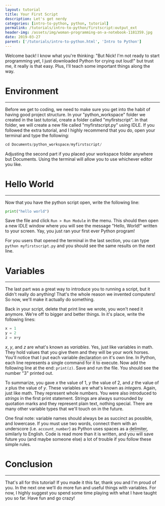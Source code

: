 ```yaml
---
layout: tutorial
title: Your First Script
description: Let's get nerdy 
categories: [intro-to-python, python, tutorial]
permalink: /tutorials/intro-to-python/firstscript:output_ext
header-img: /assets/img/woman-programming-on-a-notebook-1181359.jpg
date: 2019-03-27
parent: ['/tutorials/intro-to-python.html', 'Intro to Python']
---
```


Welcome back! I know what you're thinking: "But Nick! I'm not ready to start programming yet, I just downloaded Python for crying out loud!" but trust me, it really is that easy. Plus, I'll teach some important things along the way.

# Environment
---
Before we get to coding, we need to make sure you get into the habit of having good project structure. In your "python_workspace" folder we created in the last tutorial, create a folder called "myfirstscript". In that folder, we will create a new file called "myfirstscript.py" using IDLE. If you followed the extra tutorial, and I highly recommend that you do, open your terminal and type the following:

```python
cd Documents/python_workspace/myfirstscript/
```

Adjusting the second part if you placed your workspace folder anywhere but Documents. Using the terminal will allow you to use whichever editor you like.

# Hello World
---
Now that you have the python script open, write the following line:

```python
print("hello world")
```

Save the file and click `Run > Run Module` in the menu. This should then open a new IDLE window where you will see the message "Hello, World!" written to your screen. Yay, you just ran your first ever Python program!

For you users that opened the terminal in the last section, you can type `python myfirstscript.py` and you should see the same results on the next line.

# Variables
---
The last part was a great way to introduce you to running a script, but it didn't really do anything! That's the whole reason we invented computers! So now, we'll make it actually do something.

Back in your script, delete that print line we wrote, you won't need it anymore. We're off to bigger and better things. In it's place, write the following lines:

```python
x = 1
y = 2
z = x+y
```

*x*, *y*, and *z* are what's known as *variables*. Yes, just like variables in math. They hold values that you give them and they will be your work horses. You'll notice that I put each variable <a href="#" data-toggle="tooltip" data-original-title="The first time a variable is defined." data-placement="bottom" style="text-decoration:none; border-bottom: 1px dashed grey;" onclick="return false;">declaration</a> on it's own line. In Python, each line represents a single command for it to execute. Now add the following line at the end: `print(z)`. Save and run the file. You should see the number "3" printed out.

To summarize, you gave *x* the value of 1, *y* the value of 2, and *z* the value of *x* plus the value of *y*. These variables are what's known as *integers*. Again, just like math. They represent whole numbers. You were also introduced to *strings* in the first print statement. Strings are always surrounded by quotation marks and they represent plain text, nothing special. There are many other variable types that we'll touch on in the future.

One final note: variable names should always be as succinct as possible, and lowercase. If you must use two words, connect them with an underscore (i.e. `account_number`) as Python uses spaces as a <a href="#" data-toggle="tooltip" data-original-title="Some sort of symbol that differentiates seperate items." data-placement="bottom" style="text-decoration:none; border-bottom: 1px dashed grey;" onclick="return false;">delimiter</a>, similarly to English. Code is read more than it is written, and you will save future you (and maybe someone else) a lot of trouble if you follow these simple rules.

# Conclusion
---
That's all for this tutorial! If you made it this far, thank you and I'm proud of you. In the next one we'll do more fun and useful things with variables. For now, I highly suggest you spend some time playing with what I have taught you so far. Have fun and go crazy!

